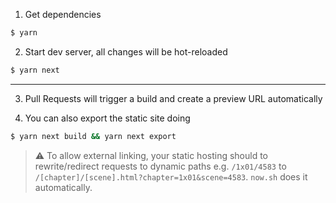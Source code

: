1. Get dependencies

```sh
$ yarn
```

2. Start dev server, all changes will be hot-reloaded

```sh
$ yarn next
```

---

3. Pull Requests will trigger a build and create a preview URL automatically

4. You can also export the static site doing

```sh
$ yarn next build && yarn next export
```

> ⚠️ To allow external linking, your static hosting should to rewrite/redirect requests to dynamic paths e.g. `/1x01/4583` to `/[chapter]/[scene].html?chapter=1x01&scene=4583`. `now.sh` does it automatically.
